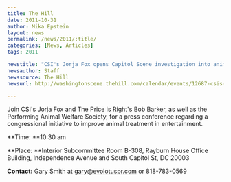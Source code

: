 ```yaml
---
title: The Hill
date: 2011-10-31
author: Mika Epstein
layout: news
permalink: /news/2011/:title/
categories: [News, Articles]
tags: 2011

newstitle: "CSI's Jorja Fox opens Capitol Scene investigation into animal entertainment  "
newsauthor: Staff  
newssource: The Hill  
newsurl: http://washingtonscene.thehill.com/calendar/events/12687-csis-jorja-fox-opens-capitol-scene-investigation-into-animal-entertainment  

---
```


Join CSI's Jorja Fox and The Price is Right's Bob Barker, as well as the Performing Animal Welfare Society, for a press conference regarding a congressional initiative to improve animal treatment in entertainment.

**Time: **10:30 am

**Place: **Interior Subcommittee Room B-308, Rayburn House Office Building, Independence Avenue and South Capitol St, DC 20003

**Contact:** Gary Smith at gary@evolotuspr.com or 818-783-0569

